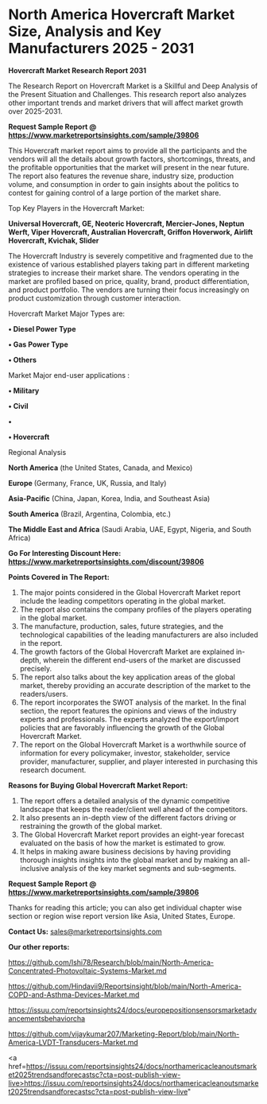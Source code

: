 # North America Hovercraft Market Size, Analysis and Key Manufacturers 2025 - 2031

<strong>Hovercraft Market Research Report 2031</strong>

The Research Report on Hovercraft Market is a Skillful and Deep Analysis of the Present Situation and Challenges. This research report also analyzes other important trends and market drivers that will affect market growth over 2025-2031.

<strong>Request Sample Report @ <a href=https://www.marketreportsinsights.com/sample/39806>https://www.marketreportsinsights.com/sample/39806</a></strong>

This Hovercraft market report aims to provide all the participants and the vendors will all the details about growth factors, shortcomings, threats, and the profitable opportunities that the market will present in the near future. The report also features the revenue share, industry size, production volume, and consumption in order to gain insights about the politics to contest for gaining control of a large portion of the market share.

Top Key Players in the Hovercraft Market:

<strong>Universal Hovercraft, GE, Neoteric Hovercraft, Mercier-Jones, Neptun Werft, Viper Hovercraft, Australian Hovercraft, Griffon Hoverwork, Airlift Hovercraft, Kvichak, Slider</strong>

The Hovercraft Industry is severely competitive and fragmented due to the existence of various established players taking part in different marketing strategies to increase their market share. The vendors operating in the market are profiled based on price, quality, brand, product differentiation, and product portfolio. The vendors are turning their focus increasingly on product customization through customer interaction.

Hovercraft Market Major Types are:

<strong>•  Diesel Power Type

•  Gas Power Type

•  Others</strong>

Market Major end-user applications :

<strong>•  Military

•  Civil

•  

•  Hovercraft</strong>

Regional Analysis

</u><strong><b>North America</b></strong> (the United States, Canada, and Mexico)

<strong><b>Europe </b></strong>(Germany, France, UK, Russia, and Italy)

<strong><b>Asia-Pacific</b></strong> (China, Japan, Korea, India, and Southeast Asia)

<strong><b>South America</b></strong> (Brazil, Argentina, Colombia, etc.)

<strong><b>The Middle East and Africa</b></strong> (Saudi Arabia, UAE, Egypt, Nigeria, and South Africa)

<strong>Go For Interesting Discount Here: <a href=https://www.marketreportsinsights.com/discount/39806>https://www.marketreportsinsights.com/discount/39806</a></strong>

<strong>Points Covered in The Report:</strong>
<ol>
  <li>The major points considered in the Global Hovercraft Market report include the leading competitors operating in the global market.</li>
  <li>The report also contains the company profiles of the players operating in the global market.</li>
  <li>The manufacture, production, sales, future strategies, and the technological capabilities of the leading manufacturers are also included in the report.</li>
  <li>The growth factors of the Global Hovercraft Market are explained in-depth, wherein the different end-users of the market are discussed precisely.</li>
  <li>The report also talks about the key application areas of the global market, thereby providing an accurate description of the market to the readers/users.</li>
  <li>The report incorporates the SWOT analysis of the market. In the final section, the report features the opinions and views of the industry experts and professionals. The experts analyzed the export/import policies that are favorably influencing the growth of the Global Hovercraft Market.</li>
  <li>The report on the Global Hovercraft Market is a worthwhile source of information for every policymaker, investor, stakeholder, service provider, manufacturer, supplier, and player interested in purchasing this research document.</li>
</ol>
<strong>Reasons for Buying Global Hovercraft Market Report:</strong>

<ol>
  <li>The report offers a detailed analysis of the dynamic competitive landscape that keeps the reader/client well ahead of the competitors.</li>
  <li>It also presents an in-depth view of the different factors driving or restraining the growth of the global market.</li>
  <li>The Global Hovercraft Market report provides an eight-year forecast evaluated on the basis of how the market is estimated to grow.</li>
  <li>It helps in making aware business decisions by having providing thorough insights insights into the global market and by making an all-inclusive analysis of the key market segments and sub-segments.</li>
</ol>
<strong>Request Sample Report @ <a href=https://www.marketreportsinsights.com/sample/39806>https://www.marketreportsinsights.com/sample/39806</a></strong>


Thanks for reading this article; you can also get individual chapter wise section or region wise report version like Asia, United States, Europe.

<strong>Contact Us:</strong>
sales@marketreportsinsights.com

<strong>Our other reports:</strong>

<a href=https://github.com/Ishi78/Research/blob/main/North-America-Concentrated-Photovoltaic-Systems-Market.md>https://github.com/Ishi78/Research/blob/main/North-America-Concentrated-Photovoltaic-Systems-Market.md</a>

<a href=https://github.com/Hindavii9/Reportsinsight/blob/main/North-America-COPD-and-Asthma-Devices-Market.md>https://github.com/Hindavii9/Reportsinsight/blob/main/North-America-COPD-and-Asthma-Devices-Market.md</a>

<a href=https://issuu.com/reportsinsights24/docs/europepositionsensorsmarketadvancementsbehaviorcha>https://issuu.com/reportsinsights24/docs/europepositionsensorsmarketadvancementsbehaviorcha</a>

<a href=https://github.com/vijaykumar207/Marketing-Report/blob/main/North-America-LVDT-Transducers-Market.md>https://github.com/vijaykumar207/Marketing-Report/blob/main/North-America-LVDT-Transducers-Market.md</a>

<a href=https://issuu.com/reportsinsights24/docs/northamericacleanoutsmarket2025trendsandforecastsc?cta=post-publish-view-live>https://issuu.com/reportsinsights24/docs/northamericacleanoutsmarket2025trendsandforecastsc?cta=post-publish-view-live</a>"
